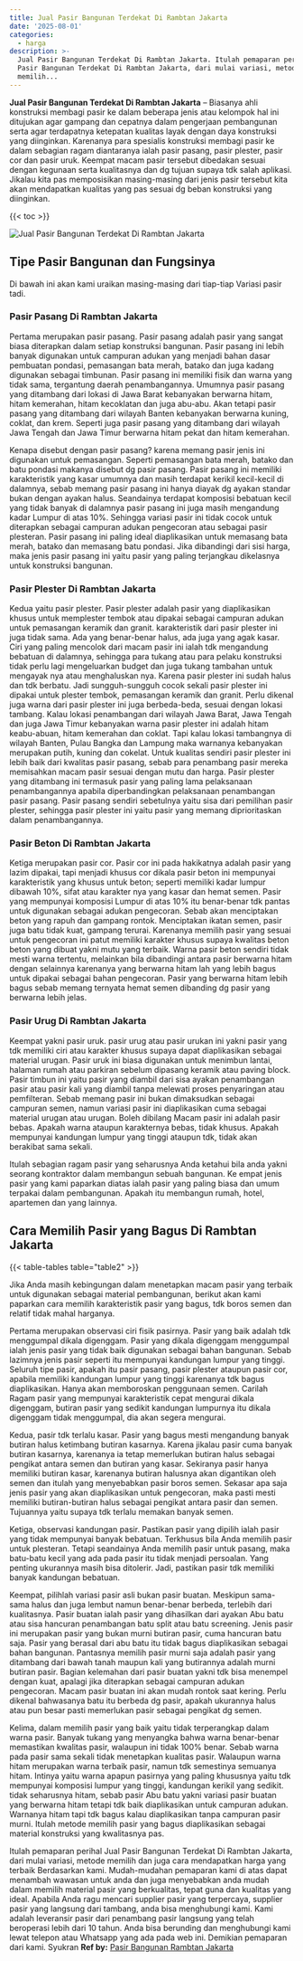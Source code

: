 ```yaml
---
title: Jual Pasir Bangunan Terdekat Di Rambtan Jakarta
date: '2025-08-01'
categories:
  - harga
description: >-
  Jual Pasir Bangunan Terdekat Di Rambtan Jakarta. Itulah pemaparan perihal Jual
  Pasir Bangunan Terdekat Di Rambtan Jakarta, dari mulai variasi, metode
  memilih...
---
```


**Jual Pasir Bangunan Terdekat Di Rambtan Jakarta** – Biasanya ahli konstruksi membagi pasir ke dalam beberapa jenis atau kelompok hal ini ditujukan agar gampang dan cepatnya dalam pengerjaan pembangunan serta agar terdapatnya ketepatan kualitas layak dengan daya konstruksi yang diinginkan. Karenanya para spesialis konstruksi membagi pasir ke dalam sebagian ragam diantaranya ialah pasir pasang, pasir plester, pasir cor dan pasir uruk. Keempat macam pasir tersebut dibedakan sesuai dengan kegunaan serta kualitasnya dan dg tujuan supaya tdk salah aplikasi. Jikalau kita pas memposisikan masing-masing dari jenis pasir tersebut kita akan mendapatkan kualitas yang pas sesuai dg beban konstruksi yang diinginkan.

{{< toc >}}

![Jual Pasir Bangunan Terdekat Di Rambtan Jakarta](/images/jual-pasir-bangunan-75.png)

## Tipe Pasir Bangunan dan Fungsinya

Di bawah ini akan kami uraikan masing-masing dari tiap-tiap Variasi pasir tadi.

### Pasir Pasang Di Rambtan Jakarta

Pertama merupakan pasir pasang. Pasir pasang adalah pasir yang sangat biasa diterapkan dalam setiap konstruksi bangunan. Pasir pasang ini lebih banyak digunakan untuk campuran adukan yang menjadi bahan dasar pembuatan pondasi, pemasangan bata merah, batako dan juga kadang digunakan sebagai timbunan. Pasir pasang ini memiliki fisik dan warna yang tidak sama, tergantung daerah penambangannya. Umumnya pasir pasang yang ditambang dari lokasi di Jawa Barat kebanyakan berwarna hitam, hitam kemerahan, hitam kecoklatan dan juga abu-abu. Akan tetapi pasir pasang yang ditambang dari wilayah Banten kebanyakan berwarna kuning, coklat, dan krem. Seperti juga pasir pasang yang ditambang dari wilayah Jawa Tengah dan Jawa Timur berwarna hitam pekat dan hitam kemerahan.

Kenapa disebut dengan pasir pasang? karena memang pasir jenis ini digunakan untuk pemasangan. Seperti pemasangan bata merah, batako dan batu pondasi makanya disebut dg pasir pasang. Pasir pasang ini memiliki karakteristik yang kasar umumnya dan masih terdapat kerikil kecil-kecil di dalamnya, sebab memang pasir pasang ini hanya diayak dg ayakan standar bukan dengan ayakan halus. Seandainya terdapat komposisi bebatuan kecil yang tidak banyak di dalamnya pasir pasang ini juga masih mengandung kadar Lumpur di atas 10%. Sehingga variasi pasir ini tidak cocok untuk diterapkan sebagai campuran adukan pengecoran atau sebagai pasir plesteran. Pasir pasang ini paling ideal diaplikasikan untuk memasang bata merah, batako dan memasang batu pondasi. Jika dibandingi dari sisi harga, maka jenis pasir pasang ini yaitu pasir yang paling terjangkau dikelasnya untuk konstruksi bangunan.

### Pasir Plester Di Rambtan Jakarta

Kedua yaitu pasir plester. Pasir plester adalah pasir yang diaplikasikan khusus untuk memplester tembok atau dipakai sebagai campuran adukan untuk pemasangan keramik dan granit. karakteristik dari pasir plester ini juga tidak sama. Ada yang benar-benar halus, ada juga yang agak kasar. Ciri yang paling mencolok dari macam pasir ini ialah tdk mengandung bebatuan di dalamnya, sehingga para tukang atau para pelaku konstruksi tidak perlu lagi mengeluarkan budget dan juga tukang tambahan untuk mengayak nya atau menghaluskan nya. Karena pasir plester ini sudah halus dan tdk berbatu. Jadi sungguh-sungguh cocok sekali pasir plester ini dipakai untuk plester tembok, pemasangan keramik dan granit. Perlu dikenal juga warna dari pasir plester ini juga berbeda-beda, sesuai dengan lokasi tambang. Kalau lokasi penambangan dari wilayah Jawa Barat, Jawa Tengah dan juga Jawa Timur kebanyakan warna pasir plester ini adalah hitam keabu-abuan, hitam kemerahan dan coklat. Tapi kalau lokasi tambangnya di wilayah Banten, Pulau Bangka dan Lampung maka warnanya kebanyakan merupakan putih, kuning dan cokelat. Untuk kualitas sendiri pasir plester ini lebih baik dari kwalitas pasir pasang, sebab para penambang pasir mereka memisahkan macam pasir sesuai dengan mutu dan harga. Pasir plester yang ditambang ini termasuk pasir yang paling lama pelaksanaan penambangannya apabila diperbandingkan pelaksanaan penambangan pasir pasang. Pasir pasang sendiri sebetulnya yaitu sisa dari pemilihan pasir plester, sehingga pasir plester ini yaitu pasir yang memang diprioritaskan dalam penambangannya.

### Pasir Beton Di Rambtan Jakarta

Ketiga merupakan pasir cor. Pasir cor ini pada hakikatnya adalah pasir yang lazim dipakai, tapi menjadi khusus cor dikala pasir beton ini mempunyai karakteristik yang khusus untuk beton; seperti memiliki kadar lumpur dibawah 10%, sifat atau karakter nya yang kasar dan hemat semen. Pasir yang mempunyai komposisi Lumpur di atas 10% itu benar-benar tdk pantas untuk digunakan sebagai adukan pengecoran. Sebab akan menciptakan beton yang rapuh dan gampang rontok. Menciptakan ikatan semen, pasir juga batu tidak kuat, gampang terurai. Karenanya memilih pasir yang sesuai untuk pengecoran ini patut memiliki karakter khusus supaya kwalitas beton beton yang dibuat yakni mutu yang terbaik. Warna pasir beton sendiri tidak mesti warna tertentu, melainkan bila dibandingi antara pasir berwarna hitam dengan selainnya karenanya yang berwarna hitam lah yang lebih bagus untuk dipakai sebagai bahan pengecoran. Pasir yang berwarna hitam lebih bagus sebab memang ternyata hemat semen dibanding dg pasir yang berwarna lebih jelas.

### Pasir Urug Di Rambtan Jakarta

Keempat yakni pasir uruk. pasir urug atau pasir urukan ini yakni pasir yang tdk memiliki ciri atau karakter khusus supaya dapat diaplikasikan sebagai material urugan. Pasir uruk ini biasa digunakan untuk menimbun lantai, halaman rumah atau parkiran sebelum dipasang keramik atau paving block. Pasir timbun ini yaitu pasir yang diambil dari sisa ayakan penambangan pasir atau pasir kali yang diambil tanpa melewati proses penyaringan atau pemfilteran. Sebab memang pasir ini bukan dimaksudkan sebagai campuran semen, namun variasi pasir ini diaplikasikan cuma sebagai material urugan atau urugan. Boleh dibilang Macam pasir ini adalah pasir bebas. Apakah warna ataupun karakternya bebas, tidak khusus. Apakah mempunyai kandungan lumpur yang tinggi ataupun tdk, tidak akan berakibat sama sekali.

Itulah sebagian ragam pasir yang seharusnya Anda ketahui bila anda yakni seorang kontraktor dalam membangun sebuah bangunan. Ke empat jenis pasir yang kami paparkan diatas ialah pasir yang paling biasa dan umum terpakai dalam pembangunan. Apakah itu membangun rumah, hotel, apartemen dan yang lainnya.

## Cara Memilih Pasir yang Bagus Di Rambtan Jakarta

{{< table-tables table="table2" >}}

Jika Anda masih kebingungan dalam menetapkan macam pasir yang terbaik untuk digunakan sebagai material pembangunan, berikut akan kami paparkan cara memilih karakteristik pasir yang bagus, tdk boros semen dan relatif tidak mahal harganya.

Pertama merupakan observasi ciri fisik pasirnya. Pasir yang baik adalah tdk menggumpal dikala digenggam. Pasir yang dikala digenggam menggumpal ialah jenis pasir yang tidak baik digunakan sebagai bahan bangunan. Sebab lazimnya jenis pasir seperti itu mempunyai kandungan lumpur yang tinggi. Seluruh tipe pasir, apakah itu pasir pasang, pasir plester ataupun pasir cor, apabila memiliki kandungan lumpur yang tinggi karenanya tdk bagus diaplikasikan. Hanya akan memboroskan penggunaan semen. Carilah Ragam pasir yang mempunyai karakteristik cepat mengurai dikala digenggam, butiran pasir yang sedikit kandungan lumpurnya itu dikala digenggam tidak menggumpal, dia akan segera mengurai.

Kedua, pasir tdk terlalu kasar. Pasir yang bagus mesti mengandung banyak butiran halus ketimbang butiran kasarnya. Karena jikalau pasir cuma banyak butiran kasarnya, karenanya ia tetap memerlukan butiran halus sebagai pengikat antara semen dan butiran yang kasar. Sekiranya pasir hanya memiliki butiran kasar, karenanya butiran halusnya akan digantikan oleh semen dan itulah yang menyebabkan pasir boros semen. Sekasar apa saja jenis pasir yang akan diaplikasikan untuk pengecoran, maka pasti mesti memiliki butiran-butiran halus sebagai pengikat antara pasir dan semen. Tujuannya yaitu supaya tdk terlalu memakan banyak semen.

Ketiga, observasi kandungan pasir. Pastikan pasir yang dipilih ialah pasir yang tidak mempunyai banyak bebatuan. Terkhusus bila Anda memilih pasir untuk plesteran. Tetapi seandainya Anda memilih pasir untuk pasang, maka batu-batu kecil yang ada pada pasir itu tidak menjadi persoalan. Yang penting ukurannya masih bisa ditolerir. Jadi, pastikan pasir tdk memiliki banyak kandungan bebatuan.

Keempat, pilihlah variasi pasir asli bukan pasir buatan. Meskipun sama-sama halus dan juga lembut namun benar-benar berbeda, terlebih dari kualitasnya. Pasir buatan ialah pasir yang dihasilkan dari ayakan Abu batu atau sisa hancuran penambangan batu split atau batu screening. Jenis pasir ini merupakan pasir yang bukan murni butiran pasir, cuma hancuran batu saja. Pasir yang berasal dari abu batu itu tidak bagus diaplikasikan sebagai bahan bangunan. Pantasnya memilih pasir murni saja adalah pasir yang ditambang dari bawah tanah maupun kali yang butirannya adalah murni butiran pasir. Bagian kelemahan dari pasir buatan yakni tdk bisa menempel dengan kuat, apalagi jika diterapkan sebagai campuran adukan pengecoran. Macam pasir buatan ini akan mudah rontok saat kering. Perlu dikenal bahwasanya batu itu berbeda dg pasir, apakah ukurannya halus atau pun besar pasti memerlukan pasir sebagai pengikat dg semen.

Kelima, dalam memilih pasir yang baik yaitu tidak terperangkap dalam warna pasir. Banyak tukang yang menyangka bahwa warna benar-benar memastikan kwalitas pasir, walaupun ini tidak 100% benar. Sebab warna pada pasir sama sekali tidak menetapkan kualitas pasir. Walaupun warna hitam merupakan warna terbaik pasir, namun tdk semestinya semuanya hitam. Intinya yaitu warna apapun pasirnya yang paling khususnya yaitu tdk mempunyai komposisi lumpur yang tinggi, kandungan kerikil yang sedikit. tidak seharusnya hitam, sebab pasir Abu batu yakni variasi pasir buatan yang berwarna hitam tetapi tdk baik diaplikasikan untuk campuran adukan. Warnanya hitam tapi tdk bagus kalau diaplikasikan tanpa campuran pasir murni. Itulah metode memilih pasir yang bagus diaplikasikan sebagai material konstruksi yang kwalitasnya pas.

Itulah pemaparan perihal Jual Pasir Bangunan Terdekat Di Rambtan Jakarta, dari mulai variasi, metode memilih dan juga cara mendapatkan harga yang terbaik Berdasarkan kami. Mudah-mudahan pemaparan kami di atas dapat menambah wawasan untuk anda dan juga menyebabkan anda mudah dalam memilih material pasir yang berkualitas, tepat guna dan kualitas yang ideal. Apabila Anda ragu mencari supplier pasir yang terpercaya, supplier pasir yang langsung dari tambang, anda bisa menghubungi kami. Kami adalah leveransir pasir dari penambang pasir langsung yang telah beroperasi lebih dari 10 tahun. Anda bisa berunding dan menghubungi kami lewat telepon atau Whatsapp yang ada pada web ini. Demikian pemaparan dari kami. Syukran
**Ref by:** [Pasir Bangunan Rambtan Jakarta](https://id.wikipedia.org/wiki/Pasir)
